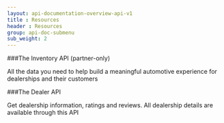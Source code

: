 ```yaml
---
layout: api-documentation-overview-api-v1
title : Resources
header : Resources
group: api-doc-submenu
sub_weight: 2
---
```



###The Inventory API (partner-only)

All the data you need to help build a meaningful automotive experience for dealerships and their customers

###The Dealer API

Get dealership information, ratings and reviews. All dealership details are available through this API